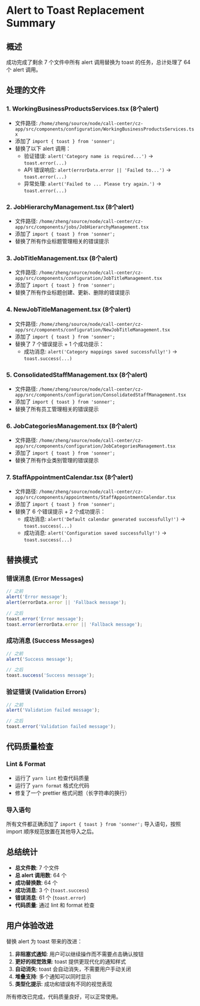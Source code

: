 # Alert to Toast Replacement Summary

## 概述
成功完成了剩余 7 个文件中所有 alert 调用替换为 toast 的任务，总计处理了 64 个 alert 调用。

## 处理的文件

### 1. WorkingBusinessProductsServices.tsx (8个alert)
- 文件路径: `/home/zheng/source/node/call-center/cz-app/src/components/configuration/WorkingBusinessProductsServices.tsx`
- 添加了 `import { toast } from 'sonner';`
- 替换了以下 alert 调用：
  - 验证错误: `alert('Category name is required...')` → `toast.error(...)`
  - API 错误响应: `alert(errorData.error || 'Failed to...')` → `toast.error(...)`
  - 异常处理: `alert('Failed to ... Please try again.')` → `toast.error(...)`

### 2. JobHierarchyManagement.tsx (8个alert)
- 文件路径: `/home/zheng/source/node/call-center/cz-app/src/components/jobs/JobHierarchyManagement.tsx`
- 添加了 `import { toast } from 'sonner';`
- 替换了所有作业标题管理相关的错误提示

### 3. JobTitleManagement.tsx (8个alert)
- 文件路径: `/home/zheng/source/node/call-center/cz-app/src/components/configuration/JobTitleManagement.tsx`
- 添加了 `import { toast } from 'sonner';`
- 替换了所有作业标题创建、更新、删除的错误提示

### 4. NewJobTitleManagement.tsx (8个alert)
- 文件路径: `/home/zheng/source/node/call-center/cz-app/src/components/configuration/NewJobTitleManagement.tsx`
- 添加了 `import { toast } from 'sonner';`
- 替换了 7 个错误提示 + 1 个成功提示：
  - 成功消息: `alert('Category mappings saved successfully!')` → `toast.success(...)`

### 5. ConsolidatedStaffManagement.tsx (8个alert)
- 文件路径: `/home/zheng/source/node/call-center/cz-app/src/components/configuration/ConsolidatedStaffManagement.tsx`
- 添加了 `import { toast } from 'sonner';`
- 替换了所有员工管理相关的错误提示

### 6. JobCategoriesManagement.tsx (8个alert)
- 文件路径: `/home/zheng/source/node/call-center/cz-app/src/components/configuration/JobCategoriesManagement.tsx`
- 添加了 `import { toast } from 'sonner';`
- 替换了所有作业类别管理的错误提示

### 7. StaffAppointmentCalendar.tsx (8个alert)
- 文件路径: `/home/zheng/source/node/call-center/cz-app/src/components/appointments/StaffAppointmentCalendar.tsx`
- 添加了 `import { toast } from 'sonner';`
- 替换了 6 个错误提示 + 2 个成功提示：
  - 成功消息: `alert('Default calendar generated successfully!')` → `toast.success(...)`
  - 成功消息: `alert('Configuration saved successfully!')` → `toast.success(...)`

## 替换模式

### 错误消息 (Error Messages)
```typescript
// 之前
alert('Error message');
alert(errorData.error || 'Fallback message');

// 之后
toast.error('Error message');
toast.error(errorData.error || 'Fallback message');
```

### 成功消息 (Success Messages)
```typescript
// 之前
alert('Success message');

// 之后
toast.success('Success message');
```

### 验证错误 (Validation Errors)
```typescript
// 之前
alert('Validation failed message');

// 之后
toast.error('Validation failed message');
```

## 代码质量检查

### Lint & Format
- 运行了 `yarn lint` 检查代码质量
- 运行了 `yarn format` 格式化代码
- 修复了一个 prettier 格式问题（长字符串的换行）

### 导入语句
所有文件都正确添加了 `import { toast } from 'sonner';` 导入语句，按照 import 顺序规范放置在其他导入之后。

## 总结统计

- **总文件数**: 7 个文件
- **总 alert 调用数**: 64 个
- **成功替换数**: 64 个
- **成功消息**: 3 个 (`toast.success`)
- **错误消息**: 61 个 (`toast.error`)
- **代码质量**: 通过 lint 和 format 检查

## 用户体验改进

替换 alert 为 toast 带来的改进：
1. **非阻塞式通知**: 用户可以继续操作而不需要点击确认按钮
2. **更好的视觉效果**: toast 提供更现代化的通知样式
3. **自动消失**: toast 会自动消失，不需要用户手动关闭
4. **堆叠支持**: 多个通知可以同时显示
5. **类型化提示**: 成功和错误有不同的视觉表现

所有修改已完成，代码质量良好，可以正常使用。